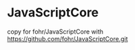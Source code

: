 JavaScriptCore
==============

copy for fohr/JavaScriptCore  with https://github.com/fohr/JavaScriptCore.git